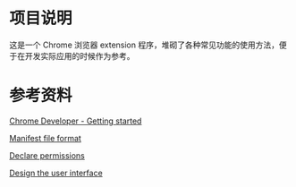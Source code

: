 # 项目说明

这是一个 Chrome 浏览器 extension 程序，堆砌了各种常见功能的使用方法，便于在开发实际应用的时候作为参考。

# 参考资料

[Chrome Developer - Getting started](https://developer.chrome.com/docs/extensions/mv2/getstarted/)

[Manifest file format](https://developer.chrome.com/docs/extensions/mv3/manifest/)

[Declare permissions](https://developer.chrome.com/docs/extensions/mv2/declare_permissions/)

[Design the user interface](https://developer.chrome.com/docs/extensions/mv2/user_interface/)
